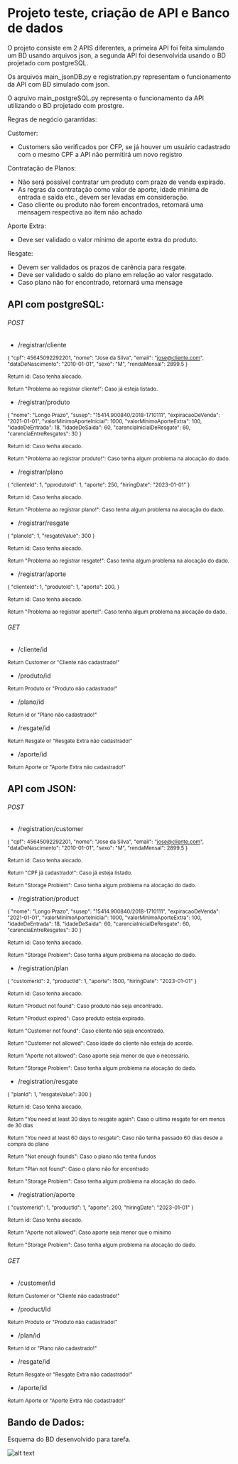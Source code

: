 # Projeto teste, criação de API e Banco de dados 

O projeto consiste em 2 APIS diferentes, a primeira API foi feita simulando um BD usando arquivos json, a segunda API foi desenvolvida usando o BD projetado com postgreSQL.


Os arquivos main_jsonDB.py e registration.py representam o funcionamento da API com BD simulado com json.

O aqruivo main_postgreSQL.py representa o funcionamento da API utilizando o BD projetado com prostgre.

Regras de negócio garantidas:

Customer: 

  * Customers são verificados por CFP, se já houver um usuário cadastrado com o mesmo CPF a API não permitirá um novo registro

Contratação de Planos:

  * Não será possível contratar um produto com prazo de venda expirado.
  * As regras da contratação como valor de aporte, idade mínima de entrada e saída etc., devem ser levadas em consideração.
  * Caso cliente ou produto não forem encontrados, retornará uma mensagem respectiva ao item não achado
  
Aporte Extra:

  * Deve ser validado o valor mínimo de aporte extra do produto.

Resgate:

  * Devem ser validados os prazos de carência para resgate.
  * Deve ser validado o saldo do plano em relação ao valor resgatado.
  * Caso plano não for encontrado, retornará uma mensage
  
## API com postgreSQL: 

###### POST
* /registrar/cliente

<sup> {
    "cpf": 45645092292201,
    "nome": "Jose da Silva",
    "email": "jose@cliente.com",
    "dataDeNascimento": "2010-01-01",
    "sexo": "M",
    "rendaMensal": 2899.5
}</sup>

<sup>Return id: Caso tenha alocado.

<sup>Return "Problema ao registrar cliente!": Caso já esteja listado.

* /registrar/produto

<sup> {
    "nome": "Longo Prazo",
    "susep": "15414.900840/2018-1710111",
    "expiracaoDeVenda": "2021-01-01",
    "valorMinimoAporteInicial": 1000,
    "valorMinimoAporteExtra": 100,
    "idadeDeEntrada": 18,
    "idadeDeSaida": 60,
    "carenciaInicialDeResgate": 60,
    "carenciaEntreResgates": 30
}</sup>

<sup>Return id: Caso tenha alocado.

<sup>Return "Problema ao registrar produto!": Caso tenha algum problema na alocação do dado.

* /registrar/plano

<sup>{
    "clienteId": 1,
    "pprodutoId": 1,
    "aporte": 250,
    "hiringDate": "2023-01-01"
}</sup>

<sup>Return id: Caso tenha alocado.
 
<sup>Return "Problema ao registrar plano!": Caso tenha algum problema na alocação do dado.

* /registrar/resgate

<sup>{
    "planoId": 1,
    "resgateValue": 300
}</sup>

<sup>Return id: Caso tenha alocado.

<sup>Return "Problema ao registrar resgate!": Caso tenha algum problema na alocação do dado.


* /registrar/aporte

<sup>{
    "clienteId": 1,
    "produtoId": 1,
    "aporte": 200,
}</sup>

<sup>Return id: Caso tenha alocado.

<sup>Return "Problema ao registrar aporte!": Caso tenha algum problema na alocação do dado.


###### GET
* /cliente/id

<sup>Return Customer or "Cliente não cadastrado!"
<sup></sup>
* /produto/id

<sup>Return Produto or "Produto não cadastrado!"
<sup></sup>
* /plano/id

<sup>Return id or "Plano não cadastrado!"
<sup></sup>
* /resgate/id

<sup>Return Resgate or "Resgate Extra não cadastrado!"
<sup></sup>
* /aporte/id

<sup>Return Aporte or "Aporte Extra não cadastrado!"
<sup></sup>
  
## API com JSON: 

###### POST
* /registration/customer

<sup> {
    "cpf": 45645092292201,
    "nome": "Jose da Silva",
    "email": "jose@cliente.com",
    "dataDeNascimento": "2010-01-01",
    "sexo": "M",
    "rendaMensal": 2899.5
}</sup>

<sup>Return id: Caso tenha alocado.

<sup>Return "CPF já cadastrado!": Caso já esteja listado.

<sup>Return "Storage Problem": Caso tenha algum problema na alocação do dado.


* /registration/product

<sup> {
    "nome": "Longo Prazo",
    "susep": "15414.900840/2018-1710111",
    "expiracaoDeVenda": "2021-01-01",
    "valorMinimoAporteInicial": 1000,
    "valorMinimoAporteExtra": 100,
    "idadeDeEntrada": 18,
    "idadeDeSaida": 60,
    "carenciaInicialDeResgate": 60,
    "carenciaEntreResgates": 30
}</sup>

<sup>Return id: Caso tenha alocado.

<sup>Return "Storage Problem": Caso tenha algum problema na alocação do dado.

* /registration/plan

<sup>{
    "customerId": 2,
    "productId": 1,
    "aporte": 1500,
    "hiringDate": "2023-01-01"
}</sup>

<sup>Return id: Caso tenha alocado.

<sup>Return "Product not found": Caso produto não seja encontrado.

<sup>Return "Product expired": Caso produto esteja expirado.

<sup>Return "Customer not found": Caso cliente não seja encontrado.

<sup>Return "Customer not allowed": Caso idade do cliente não esteja de acordo.

<sup>Return "Aporte not allowed": Caso aporte seja menor do que o necessário.

<sup>Return "Storage Problem": Caso tenha algum problema na alocação do dado.

* /registration/resgate

<sup>{
    "planId": 1,
    "resgateValue": 300
}</sup>

<sup>Return id: Caso tenha alocado.

<sup>Return "You need at least 30 days to resgate again": Caso o ultimo resgate for em menos de 30 dias 

<sup>Return "You need at least 60 days to resgate": Caso não tenha passado 60 dias desde a compra do plano

<sup>Return "Not enough founds": Caso o plano não tenha fundos

<sup>Return "Plan not found": Caso o plano não for encontrado

<sup>Return "Storage Problem": Caso tenha algum problema na alocação do dado.

* /registration/aporte

<sup>{
    "customerId": 1,
    "productId": 1,
    "aporte": 200,
    "hiringDate": "2023-01-01"
}</sup>

<sup>Return id: Caso tenha alocado.

<sup>Return "Aporte not allowed": Caso aporte seja menor que o minimo

<sup>Return "Storage Problem": Caso tenha algum problema na alocação do dado.


###### GET
* /customer/id

<sup>Return Customer or "Cliente não cadastrado!"
<sup></sup>
* /product/id

<sup>Return Produto or "Produto não cadastrado!"
<sup></sup>
* /plan/id

<sup>Return id or "Plano não cadastrado!"
<sup></sup>
* /resgate/id

<sup>Return Resgate or "Resgate Extra não cadastrado!"
<sup></sup>
* /aporte/id

<sup>Return Aporte or "Aporte Extra não cadastrado!"

 
 ## Bando de Dados: 
Esquema do BD desenvolvido para tarefa.

![alt text](https://user-images.githubusercontent.com/19539499/212508547-fa21f127-d2e2-4a36-808e-757dea2cbbc7.png)
